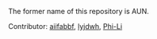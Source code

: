 The former name of this repository is AUN.

Contributor: [aiifabbf](https://github.com/aiifabbf), [lyjdwh](https://github.com/lyjdwh), [Phi-Li](https://github.com/Phi-Li)
